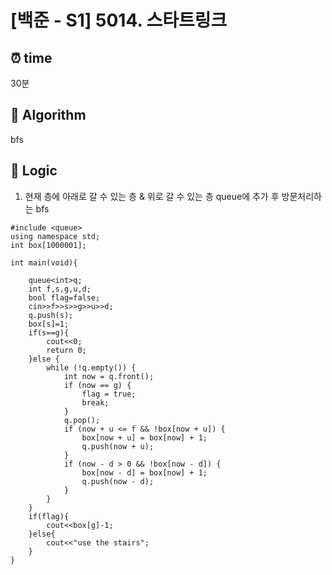 # [백준 - S1] 5014. 스타트링크
 
## ⏰  **time**
30분

## :pushpin: **Algorithm**
bfs


## :round_pushpin: **Logic**
1. 현재 층에 아래로 갈 수 있는 층 & 위로 갈 수 있는 층 queue에 추가 후 방문처리하는 bfs
```#include <iostream>
#include <queue>
using namespace std;
int box[1000001];

int main(void){

    queue<int>q;
    int f,s,g,u,d;
    bool flag=false;
    cin>>f>>s>>g>>u>>d;
    q.push(s);
    box[s]=1;
    if(s==g){
        cout<<0;
        return 0;
    }else {
        while (!q.empty()) {
            int now = q.front();
            if (now == g) {
                flag = true;
                break;
            }
            q.pop();
            if (now + u <= f && !box[now + u]) {
                box[now + u] = box[now] + 1;
                q.push(now + u);
            }
            if (now - d > 0 && !box[now - d]) {
                box[now - d] = box[now] + 1;
                q.push(now - d);
            }
        }
    }
    if(flag){
        cout<<box[g]-1;
    }else{
        cout<<"use the stairs";
    }
}
```
